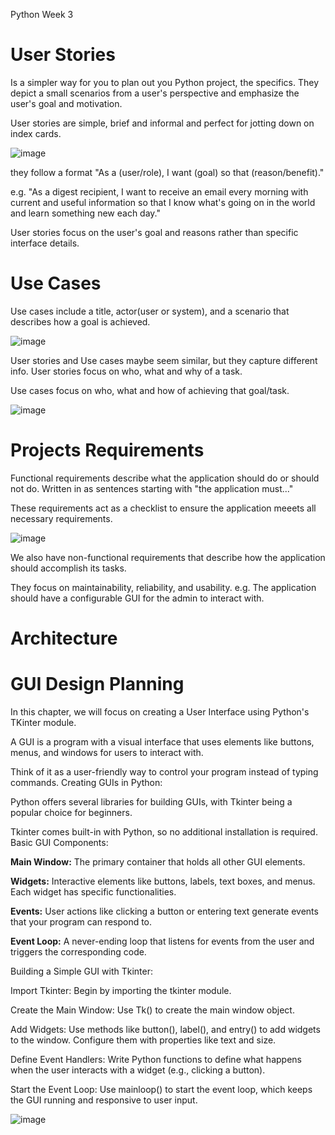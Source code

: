 Python Week 3

# User Stories

Is a simpler way for you to plan out you Python project, the specifics. They depict a small scenarios from a user's perspective and emphasize the user's goal and motivation.

User stories are simple, brief and informal and perfect for jotting down on index cards.

![image](https://github.com/MisterWest11/Python-Week-1-4/assets/152319557/501c0336-4b4c-464b-b0fb-671ae5b7a3bd)

they follow a format "As a (user/role), I want (goal) so that (reason/benefit)."

e.g.    "As a digest recipient, I want to receive an email every morning with current and useful information so that I know what's going on in the world and learn something new each day."

User stories focus on the user's goal and reasons rather than specific interface details.

# Use Cases

Use cases include a title, actor(user or system), and a scenario that describes how a goal is achieved.

![image](https://github.com/MisterWest11/Python-Week-1-4/assets/152319557/9514c0d4-288b-425a-9152-af38b2c93859)


User stories and Use cases maybe seem similar, but they capture different info. User stories focus on who, what and why of a task. 

Use cases focus on who, what and how of achieving that goal/task.

![image](https://github.com/MisterWest11/Python-Week-1-4/assets/152319557/d79a348a-5887-4d91-9afa-6a1335f61986)


# Projects Requirements

Functional requirements describe what the application should do or should not do. Written in as sentences starting with "the application must..."

These requirements act as a checklist to ensure the application meeets all necessary requirements.

![image](https://github.com/MisterWest11/Python-Week-1-4/assets/152319557/0d5122de-f04e-451a-ad54-d90152915304)


We also have non-functional requirements that describe how the application should accomplish its tasks. 

They focus on maintainability, reliability, and usability. e.g. The application should have a configurable GUI for the admin to interact with.


# Architecture



# GUI Design Planning

In this chapter, we will focus on creating a User Interface using Python's TKinter module.

A GUI is a program with a visual interface that uses elements like buttons, menus, and windows for users to interact with.

Think of it as a user-friendly way to control your program instead of typing commands.
Creating GUIs in Python:

Python offers several libraries for building GUIs, with Tkinter being a popular choice for beginners.

Tkinter comes built-in with Python, so no additional installation is required.
Basic GUI Components:

**Main Window:** The primary container that holds all other GUI elements.

**Widgets:** Interactive elements like buttons, labels, text boxes, and menus. Each widget has specific functionalities.

**Events:** User actions like clicking a button or entering text generate events that your program can respond to.

**Event Loop:** A never-ending loop that listens for events from the user and triggers the corresponding code.

Building a Simple GUI with Tkinter:

Import Tkinter: Begin by importing the tkinter module.

Create the Main Window: Use Tk() to create the main window object.

Add Widgets: Use methods like button(), label(), and entry() to add widgets to the window. Configure them with properties like text and size.

Define Event Handlers: Write Python functions to define what happens when the user interacts with a widget (e.g., clicking a button).

Start the Event Loop: Use mainloop() to start the event loop, which keeps the GUI running and responsive to user input.


![image](https://github.com/MisterWest11/Python-Week-1-4/assets/152319557/91fb6df6-f6e0-4f15-9ff9-65da07ba0573)
